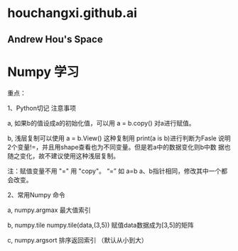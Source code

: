 # houchangxi.github.ai

## Andrew Hou's Space
# Numpy 学习
重点：

1、Python切记 注意事项
  
  a, 如果b的值设成a的初始化值，可以用 a = b.copy() 对a进行赋值。
  
  b, 浅层复制可以使用  a = b.View()  这种复制用 print(a is b)进行判断为Fasle 说明2个变量!=，并且用shape查看也为不同变量。但是若a中的数据变化则b中数   据也随之变化，故不建议使用这种浅层复制。
  
  注：赋值变量不用 "=" 用 "copy"。 “=” 如 a=b a、b指针相同，修改其中一个都会改变。 

2、常用Numpy 命令
   
   a, numpy.argmax     最大值索引
   
   b, numpy.tile       numpy.tile(data,(3,5)) 赋值data数据成为[3,5]的矩阵
   
   c, numpy.argsort    排序返回索引 （默认从小到大）